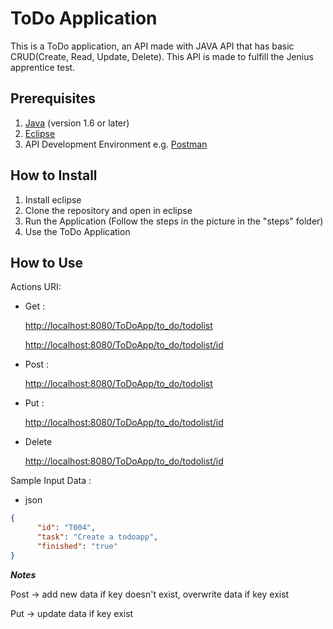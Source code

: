 # ToDo Application

This is a ToDo application, an API made with JAVA API that has basic CRUD(Create, Read, Update, Delete). This API is made to fulfill the Jenius apprentice test.


## Prerequisites
1. [Java](https://www.oracle.com/technetwork/java/javase/downloads/index.html) (version 1.6 or later)
2. [Eclipse](https://www.eclipse.org/)
3. API Development Environment e.g. [Postman](https://www.getpostman.com/)

## How to Install
1. Install eclipse
2. Clone the repository and open in eclipse
3. Run the Application (Follow the steps in the picture in the "steps" folder)
4. Use the ToDo Application

## How to Use
Actions URI:

* Get :

  [http://localhost:8080/ToDoApp/to_do/todolist](http://localhost:8080/ToDoApp/to_do/todolist)

  [http://localhost:8080/ToDoApp/to_do/todolist/id](http://localhost:8080/ToDoApp/to_do/todolist/id)


* Post :

	[http://localhost:8080/ToDoApp/to_do/todolist
](http://localhost:8080/ToDoApp/to_do/todolist)

* Put :
	
   [http://localhost:8080/ToDoApp/to_do/todolist/id
](http://localhost:8080/ToDoApp/to_do/todolist/id)

* Delete

	[http://localhost:8080/ToDoApp/to_do/todolist/id](http://localhost:8080/ToDoApp/to_do/todolist/id)



Sample Input Data :

* json
```json
{
      "id": "T004",
      "task": "Create a todoapp",
      "finished": "true"
}
```



***Notes***

Post -> add new data if key doesn't exist, overwrite data if key exist

Put -> update data if key exist
